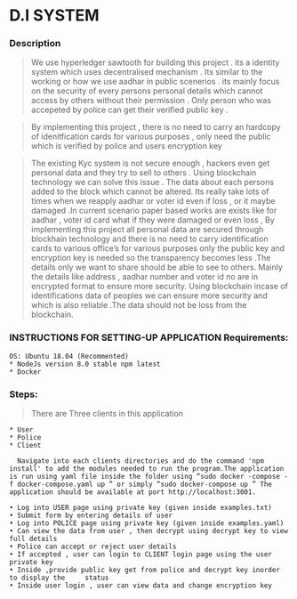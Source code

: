 # D.I SYSTEM

### Description

> We use hyperledger sawtooth for building this project . its a identity system which uses decentralised mechanism . Its similar to the working or how we use aadhar in public scenerios . its mainly focus on the security of every persons personal details which cannot access by others without their permission . Only person who was accepeted by police can get their verified public key .

> By implementing this project , there is no need to carry an hardcopy of idenitfication cards for various purposes , only need the public which is verified by police and users encryption key


> The existing Kyc system is not secure enough , hackers even get personal data and they try to sell to others . Using blockchain technology we can solve this issue . The data about each persons added to the block which cannot be altered. Its really take lots of times when we reapply aadhar or voter id even if loss , or it maybe damaged .In current scenario paper based works are exists like for aadhar , voter id card what if they were damaged or even loss , By implementing this project all personal data are secured through blockhain technology and there is no need to carry identification cards to various office’s for various purposes only the public key and encryption key is needed so the transparency becomes less .The details only we want to share should be able to see to others. Mainly the details like address , aadhar number and voter id no are in encrypted format to ensure more security. Using blockchain incase of identifications data of peoples we can ensure more security and which is also reliable .The data should not be loss  from the blockchain. 


### INSTRUCTIONS FOR SETTING-UP  APPLICATION Requirements:
    OS: Ubuntu 18.04 (Recommented)
    * NodeJs version 8.0 stable npm latest
    * Docker

### Steps:


> There are Three clients in this application

    * User
    * Police
    * Client
      
      Navigate into each clients directories and do the command 'npm install' to add the modules needed to run the program.The application is run using yaml file inside the folder using “sudo docker -compose -f docker-compose.yaml up ” or simply “sudo docker-compose up ” The application should be available at port http://localhost:3001.
      
    • Log into USER page using private key (given inside examples.txt)
    • Submit form by entering details of user
    • Log into POLICE page using private key (given inside examples.yaml)
    • Can view the data from user , then decrypt using decrypt key to view full details
    • Police can accept or reject user details
    • If accepted , user can login to CLIENT login page using the user private key
    • Inside ,provide public key get from police and decrypt key inorder to display the 	status 
    • Inside user login , user can view data and change encryption key
